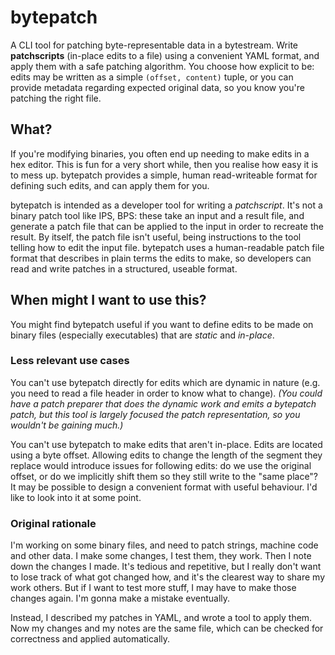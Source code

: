 # bytepatch
A CLI tool for patching byte-representable data in a bytestream. Write
**patchscripts** (in-place edits to a file) using a convenient YAML format, and
apply them with a safe patching algorithm. You choose how explicit to be: edits
may be written as a simple `(offset, content)` tuple, or you can provide
metadata regarding expected original data, so you know you're patching the right
file.

## What?
If you're modifying binaries, you often end up needing to make edits in a hex
editor. This is fun for a very short while, then you realise how easy it is to
mess up. bytepatch provides a simple, human read-writeable format for defining
such edits, and can apply them for you.

bytepatch is intended as a developer tool for writing a *patchscript*. It's not
a binary patch tool like IPS, BPS: these take an input and a result file, and
generate a patch file that can be applied to the input in order to recreate the
result. By itself, the patch file isn't useful, being instructions to the tool
telling how to edit the input file. bytepatch uses a human-readable patch file
format that describes in plain terms the edits to make, so developers can read
and write patches in a structured, useable format.

## When might I want to use this?
You might find bytepatch useful if you want to define edits to be made on binary
files (especially executables) that are *static* and *in-place*.

### Less relevant use cases
You can't use bytepatch directly for edits which are dynamic in nature (e.g.
you need to read a file header in order to know what to change). *(You could
have a patch preparer that does the dynamic work and emits a bytepatch patch,
but this tool is largely focused the patch representation, so you wouldn't be
gaining much.)*

You can't use bytepatch to make edits that aren't in-place. Edits are located
using a byte offset. Allowing edits to change the length of the segment they
replace would introduce issues for following edits: do we use the original
offset, or do we implicitly shift them so they still write to the "same place"?
It may be possible to design a convenient format with useful behaviour. I'd like
to look into it at some point.

### Original rationale
I'm working on some binary files, and need to patch strings, machine code and
other data. I make some changes, I test them, they work. Then I note down the
changes I made. It's tedious and repetitive, but I really don't want to lose
track of what got changed how, and it's the clearest way to share my work
others. But if I want to test more stuff, I may have to make those changes
again. I'm gonna make a mistake eventually.

Instead, I described my patches in YAML, and wrote a tool to apply them. Now my
changes and my notes are the same file, which can be checked for correctness and
applied automatically.
